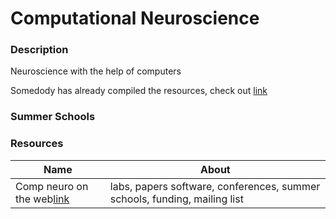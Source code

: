 # Computational Neuroscience
### Description
Neuroscience with the help of computers

Somedody has already compiled the resources, check out [link](https://github.com/OpenSourceBrain/OSB_Documentation/blob/master/contents/Help/Background_Information/02_Introduction_to_Computational_Neuroscience.md)

### Summer Schools




### Resources
| Name | About |
|-----|------|
| Comp neuro on the web[link](https://compneuroweb.com/) | labs, papers software, conferences, summer schools, funding, mailing list |